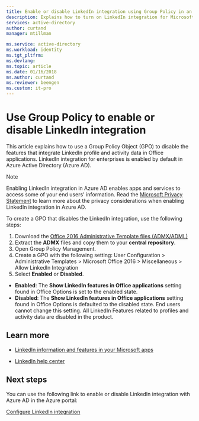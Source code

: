 ```yaml
---
title: Enable or disable LinkedIn integration using Group Policy in an Azure Active Directory tenant | Microsoft Docs
description: Explains how to turn on LinkedIn integration for Microsoft apps in Azure Active Directory.
services: active-directory
author: curtand
manager: mtillman

ms.service: active-directory
ms.workload: identity
ms.tgt_pltfrm:
ms.devlang:
ms.topic: article
ms.date: 01/16/2018
ms.author: curtand
ms.reviewer: beengen
ms.custom: it-pro
---
```


# Use Group Policy to enable or disable LinkedIn integration
This article explains how to use a Group Policy Object (GPO) to disable the features that integrate LinkedIn profile and activity data in Office applications. LinkedIn integration for enterprises is enabled by default in Azure Active Directory (Azure AD).

>[!NOTE]
> Enabling LinkedIn integration in Azure AD enables apps and services to access some of your end users' information. Read the [Microsoft Privacy Statement](https://privacy.microsoft.com/privacystatement/) to learn more about the privacy considerations when enabling LinkedIn integration in Azure AD.

To create a GPO that disables the LinkedIn integration, use the following steps:

1.  Download the [Office 2016 Administrative Template files (ADMX/ADML)](https://www.microsoft.com/download/details.aspx?id=49030)
2.  Extract the **ADMX** files and copy them to your **central repository**.
3.  Open Group Policy Management.
4.  Create a GPO with the following setting: User Configuration > Administrative Templates > Microsoft Office 2016 > Miscellaneous > Allow LinkedIn Integration
5.  Select **Enabled** or **Disabled**.
  * **Enabled**: The **Show LinkedIn features in Office applications** setting found in Office Options is set to the enabled state.   
  * **Disabled**: The **Show LinkedIn features in Office applications** setting found in Office Options is defaulted to the disabled state. End users cannot change this setting. All LinkedIn Features related to profiles and activity data are disabled in the product. 

## Learn more 
* [LinkedIn information and features in your Microsoft apps](https://go.microsoft.com/fwlink/?linkid=850740)

* [LinkedIn help center](https://www.linkedin.com/help/linkedin)

## Next steps
You can use the following link to enable or disable LinkedIn integration with Azure AD in the Azure portal:

[Configure LinkedIn integration](https://aad.portal.azure.com/#blade/Microsoft_AAD_IAM/UserManagementMenuBlade/UserSettings) 